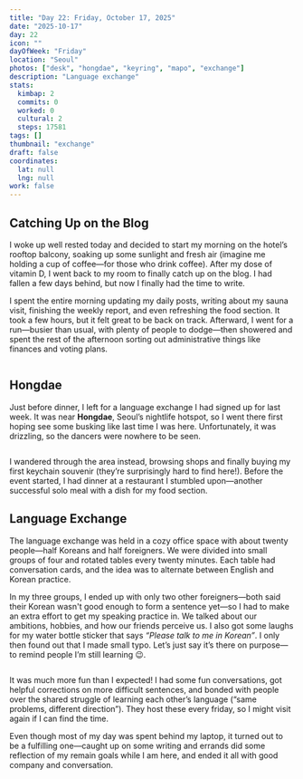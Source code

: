 ```yaml
---
title: "Day 22: Friday, October 17, 2025"
date: "2025-10-17"
day: 22
icon: ""
dayOfWeek: "Friday"
location: "Seoul"
photos: ["desk", "hongdae", "keyring", "mapo", "exchange"]
description: "Language exchange"
stats:
  kimbap: 2
  commits: 0
  worked: 0
  cultural: 2
  steps: 17581
tags: []
thumbnail: "exchange"
draft: false
coordinates:
  lat: null
  lng: null
work: false
---
```


## Catching Up on the Blog
I woke up well rested today and decided to start my morning on the hotel’s rooftop balcony, soaking up some sunlight and fresh air (imagine me holding a cup of coffee—for those who drink coffee). After my dose of vitamin D, I went back to my room to finally catch up on the blog. I had fallen a few days behind, but now I finally had the time to write.  

I spent the entire morning updating my daily posts, writing about my sauna visit, finishing the weekly report, and even refreshing the food section. It took a few hours, but it felt great to be back on track. Afterward, I went for a run—busier than usual, with plenty of people to dodge—then showered and spent the rest of the afternoon sorting out administrative things like finances and voting plans.  

<Img desk desc="Working from my room today.">

## Hongdae
Just before dinner, I left for a language exchange I had signed up for last week. It was near **Hongdae**, Seoul’s nightlife hotspot, so I went there first hoping see some busking like last time I was here. Unfortunately, it was drizzling, so the dancers were nowhere to be seen.  

<Img hongdae desc="There was a big crowd in this exact spot here three years ago">

I wandered through the area instead, browsing shops and finally buying my first keychain souvenir (they’re surprisingly hard to find here!). Before the event started, I had dinner at a restaurant I stumbled upon—another successful solo meal with a dish for my food section.  

## Language Exchange
The language exchange was held in a cozy office space with about twenty people—half Koreans and half foreigners. We were divided into small groups of four and rotated tables every twenty minutes. Each table had conversation cards, and the idea was to alternate between English and Korean practice.  

In my three groups, I ended up with only two other foreigners—both said their Korean wasn't good enough to form a sentence yet—so I had to make an extra effort to get my speaking practice in. We talked about our ambitions, hobbies, and how our friends perceive us. I also got some laughs for my water bottle sticker that says *“Please talk to me in Korean”*. I only then found out that I made small typo. Let’s just say it’s there on purpose—to remind people I’m still learning 😉.  

<Img exchange desc="I got this picture from the organiser.">

It was much more fun than I expected! I had some fun conversations, got helpful corrections on more difficult sentences, and bonded with people over the shared struggle of learning each other’s language (“same problems, different direction”). They host these every friday, so I might visit again if I can find the time.

Even though most of my day was spent behind my laptop, it turned out to be a fulfilling one—caught up on some writing and errands did some reflection of my remain goals while I am here, and ended it all with good company and conversation.  